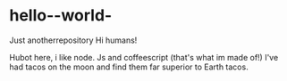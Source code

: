# hello--world-
Just anotherrepository 
Hi humans! 

Hubot here, i like node. Js and coffeescript  (that's what im made of!)
I've had tacos on the moon and find them far superior to Earth tacos.
